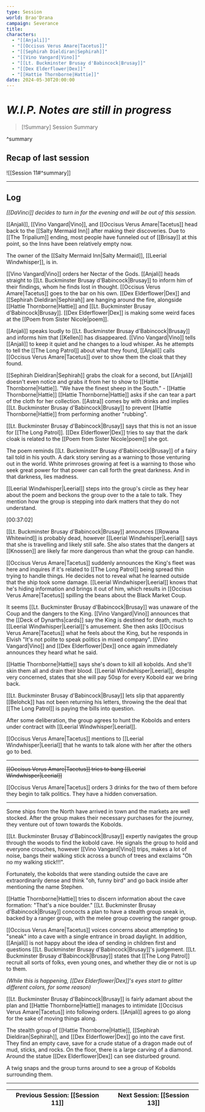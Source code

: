 ```yaml
---
type: Session
world: Brao'Drana
campaign: Severance
title: 
characters:
  - "[[Anjali]]"
  - "[[Occisus Verus Amare|Tacetus]]"
  - "[[Sephirah Dieldiran|Sephirah]]"
  - "[[Vino Vangard|Vino]]"
  - "[[Lt. Buckminster Brusay d'Babincock|Brusay]]"
  - "[[Dex Elderflower|Dex]]"
  - "[[Hattie Thornborne|Hattie]]"
date: 2024-05-30T20:00:00
---
```

# *W.I.P. Notes are still in progress*


> [!Summary] Session Summary

^summary

## Recap of last session
![[Session 11#^summary]]

---

## Log

*[[DaVinci]] decides to turn in for the evening and will be out of this session.*

[[Anjali]], [[Vino Vangard|Vino]], and [[Occisus Verus Amare|Tacetus]] head back to the [[Salty Mermaid Inn]] after making their discoveries.
Due to [[The Tripalium]] ending, most people have funneled out of [[Brisay]] at this point, so the Inns have been relatively empty now.

The owner of the [[Salty Mermaid Inn|Salty Mermaid]], [[Leerial Windwhisper]], is in.

[[Vino Vangard|Vino]] orders her Nectar of the Gods.
[[Anjali]] heads straight to [[Lt. Buckminster Brusay d'Babincock|Brusay]] to inform him of their findings, whom he finds lost in thought.
[[Occisus Verus Amare|Tacetus]] goes to the bar on his own.
[[Dex Elderflower|Dex]] and [[Sephirah Dieldiran|Sephirah]] are hanging around the fire, alongside [[Hattie Thornborne|Hattie]] and [[Lt. Buckminster Brusay d'Babincock|Brusay]].
[[Dex Elderflower|Dex]] is making some weird faces at the [[Poem from Sister Nicole|poem]].

[[Anjali]] speaks loudly to [[Lt. Buckminster Brusay d'Babincock|Brusay]] and informs him that [[Kellen]] has disappeared.
[[Vino Vangard|Vino]] tells [[Anjali]] to keep it quiet and he changes to a loud whisper.
As he attempts to tell the [[The Long Patrol]] about what they found, [[Anjali]] calls [[Occisus Verus Amare|Tacetus]] over to show them the cloak that they found.

[[Sephirah Dieldiran|Sephirah]] grabs the cloak for a second, but [[Anjali]] doesn't even notice and grabs it from her to show to [[Hattie Thornborne|Hattie]].
"We have the finest sheep in the South." - [[Hattie Thornborne|Hattie]]
[[Hattie Thornborne|Hattie]] asks if she can tear a part of the cloth for her collection.
[[Astra]] comes by with drinks and implies [[Lt. Buckminster Brusay d'Babincock|Brusay]] to prevent [[Hattie Thornborne|Hattie]] from performing another "rubbing".

[[Lt. Buckminster Brusay d'Babincock|Brusay]] says that this is not an issue for [[The Long Patrol]].
[[Dex Elderflower|Dex]] tries to say that the dark cloak is related to the [[Poem from Sister Nicole|poem]] she got.

The poem reminds [[Lt. Buckminster Brusay d'Babincock|Brusay]] of a fairy tail told in his youth. A dark story serving as a warning to those venturing out in the world. White primroses growing at feet is a warning to those who seek great power for that power can call forth the great darkness. And in that darkness, lies madness.

[[Leerial Windwhisper|Leerial]] steps into the group's circle as they hear about the poem and beckons the group over to the a tale to talk.
They mention how the group is stepping into dark matters that they do not understand.

[00:37:02]

[[Lt. Buckminster Brusay d'Babincock|Brusay]] announces [[Rowana Whitewind]] is probably dead, however [[Leerial Windwhisper|Leerial]] says that she is travelling and likely still safe. She also states that the dangers at [[Knossen]] are likely far more dangerous than what the group can handle.

[[Occisus Verus Amare|Tacetus]] suddenly announces the King's fleet was here and inquires if it's related to [[The Long Patrol]] being spread thin trying to handle things. He decides not to reveal what he learned outside that the ship took some damage. [[Leerial Windwhisper|Leerial]] knows that he's hiding information and brings it out of him, which results in [[Occisus Verus Amare|Tacetus]] spilling the beans about the Black Market Coup.

It seems [[Lt. Buckminster Brusay d'Babincock|Brusay]] was unaware of the Coup and the dangers to the King. [[Vino Vangard|Vino]] announces that the [[Deck of Dynarths|cards]] say the King is destined for death, much to [[Leerial Windwhisper|Leerial]]'s amusement. She then asks [[Occisus Verus Amare|Tacetus]] what he feels about the King, but he responds in Elvish "It's not polite to speak politics in mixed company". [[Vino Vangard|Vino]] and [[Dex Elderflower|Dex]] once again immediately announces they heard what he said.

[[Hattie Thornborne|Hattie]] says she's down to kill all kobolds. And she'll skin them all and drain their blood. [[Leerial Windwhisper|Leerial]], despite very concerned, states that she will pay 50sp for every Kobold ear we bring back.

[[Lt. Buckminster Brusay d'Babincock|Brusay]] lets slip that apparently [[Belohck]] has not been returning his letters, throwing the the deal that [[The Long Patrol]] is paying the bills into question.

After some deliberation, the group agrees to hunt the Kobolds and enters under contract with [[Leerial Windwhisper|Leerial]].

[[Occisus Verus Amare|Tacetus]] mentions to [[Leerial Windwhisper|Leerial]] that he wants to talk alone with her after the others go to bed.

---


~~[[Occisus Verus Amare|Tacetus]] tries to bang [[Leerial Windwhisper|Leerial]]~~

[[Occisus Verus Amare|Tacetus]] orders 3 drinks for the two of them before they begin to talk politics.
They have a hidden conversation.

---

Some ships from the North have arrived in town and the markets are well stocked.
After the group makes their necessary purchases for the journey, they venture out of town towards the Kobolds.

[[Lt. Buckminster Brusay d'Babincock|Brusay]] expertly navigates the group through the woods to find the kobold cave.
He signals the group to hold and everyone crouches, however [[Vino Vangard|Vino]] trips, makes a lot of noise, bangs their walking stick across a bunch of trees and exclaims "Oh no my walking stick!!!".

Fortunately, the kobolds that were standing outside the cave are extraordinarily dense and think "oh, funny bird" and go back inside after mentioning the name Stephen.

[[Hattie Thornborne|Hattie]] tries to discern information about the cave formation: "That's a nice boulder."
[[Lt. Buckminster Brusay d'Babincock|Brusay]] concocts a plan to have a stealth group sneak in, backed by a ranger group, with the melee group covering the ranger group.

[[Occisus Verus Amare|Tacetus]] voices concerns about attempting to "sneak" into a cave with a single entrance in broad daylight. In addition, [[Anjali]] is not happy about the idea of sending in children first and questions [[Lt. Buckminster Brusay d'Babincock|Brusay]]'s judgement. [[Lt. Buckminster Brusay d'Babincock|Brusay]] states that [[The Long Patrol]] recruit all sorts of folks, even young ones, and whether they die or not is up to them.

*(While this is happening, [[Dex Elderflower|Dex]]'s eyes start to glitter different colors, for some reason)*

[[Lt. Buckminster Brusay d'Babincock|Brusay]] is fairly adamant about the plan and [[Hattie Thornborne|Hattie]] manages to intimidate [[Occisus Verus Amare|Tacetus]] into following orders. [[Anjali]] agrees to go along for the sake of moving things along.

The stealth group of [[Hattie Thornborne|Hattie]], [[Sephirah Dieldiran|Sephirah]], and [[Dex Elderflower|Dex]] go into the cave first.
They find an empty cave, save for a crude statue of a dragon made out of mud, sticks, and rocks. On the floor, there is a large carving of a diamond. Around the statue [[Dex Elderflower|Dex]] can see disturbed ground.

A twig snaps and the group turns around to see a group of Kobolds surrounding them.

____

| Previous Session: [[Session 11]] | Next Session: [[Session 13]] |
| -------------------------------- | ---------------------------- |
